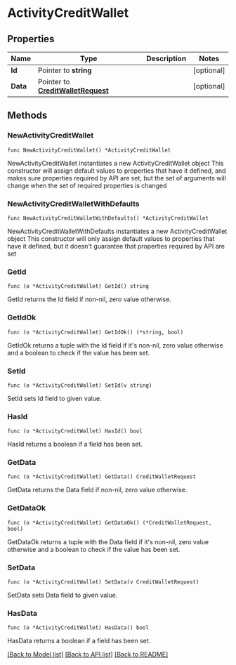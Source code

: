 # ActivityCreditWallet

## Properties

Name | Type | Description | Notes
------------ | ------------- | ------------- | -------------
**Id** | Pointer to **string** |  | [optional] 
**Data** | Pointer to [**CreditWalletRequest**](CreditWalletRequest.md) |  | [optional] 

## Methods

### NewActivityCreditWallet

`func NewActivityCreditWallet() *ActivityCreditWallet`

NewActivityCreditWallet instantiates a new ActivityCreditWallet object
This constructor will assign default values to properties that have it defined,
and makes sure properties required by API are set, but the set of arguments
will change when the set of required properties is changed

### NewActivityCreditWalletWithDefaults

`func NewActivityCreditWalletWithDefaults() *ActivityCreditWallet`

NewActivityCreditWalletWithDefaults instantiates a new ActivityCreditWallet object
This constructor will only assign default values to properties that have it defined,
but it doesn't guarantee that properties required by API are set

### GetId

`func (o *ActivityCreditWallet) GetId() string`

GetId returns the Id field if non-nil, zero value otherwise.

### GetIdOk

`func (o *ActivityCreditWallet) GetIdOk() (*string, bool)`

GetIdOk returns a tuple with the Id field if it's non-nil, zero value otherwise
and a boolean to check if the value has been set.

### SetId

`func (o *ActivityCreditWallet) SetId(v string)`

SetId sets Id field to given value.

### HasId

`func (o *ActivityCreditWallet) HasId() bool`

HasId returns a boolean if a field has been set.

### GetData

`func (o *ActivityCreditWallet) GetData() CreditWalletRequest`

GetData returns the Data field if non-nil, zero value otherwise.

### GetDataOk

`func (o *ActivityCreditWallet) GetDataOk() (*CreditWalletRequest, bool)`

GetDataOk returns a tuple with the Data field if it's non-nil, zero value otherwise
and a boolean to check if the value has been set.

### SetData

`func (o *ActivityCreditWallet) SetData(v CreditWalletRequest)`

SetData sets Data field to given value.

### HasData

`func (o *ActivityCreditWallet) HasData() bool`

HasData returns a boolean if a field has been set.


[[Back to Model list]](../README.md#documentation-for-models) [[Back to API list]](../README.md#documentation-for-api-endpoints) [[Back to README]](../README.md)


